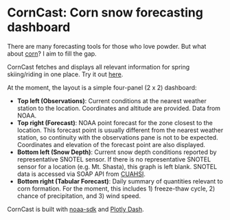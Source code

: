 # CornCast: Corn snow forecasting dashboard
There are many forecasting tools for those who love powder. But what about [corn](https://opensnow.com/news/post/spring-skiing-explained)? I aim to fill the gap.

CornCast fetches and displays all relevant information for spring skiing/riding in one place. Try it out [here](http://54.215.120.88:7000/).

At the moment, the layout is a simple four-panel (2 x 2) dashboard:

 * **Top left (Observations)**: Current conditions at the nearest weather station to the location. Coordinates and altitude are provided. Data from NOAA.
 * **Top right (Forecast)**: NOAA point forecast for the zone closest to the location. This forecast point is usually different from the nearest weather station, so continuity with the observations pane is not to be expected. Coordinates and elevation of the forecast point are also displayed.
 * **Bottom left (Snow Depth)**: Current snow depth conditions reported by representative SNOTEL sensor. If there is no representative SNOTEL sensor for a location (e.g. Mt. Shasta), this graph is left blank. SNOTEL data is accessed via SOAP API from [CUAHSI](https://www.cuahsi.org/).
 * **Bottom right (Tabular Forecast)**: Daily summary of quantities relevant to corn formation. For the moment, this includes 1) freeze-thaw cycle, 2) chance of precipitation, and 3) wind speed.

CornCast is built with [noaa-sdk](https://github.com/paulokuong/noaa) and [Plotly Dash](https://dash.plotly.com/).
